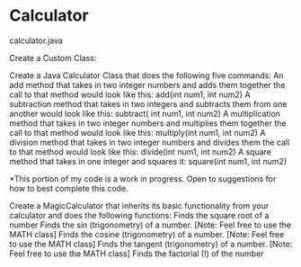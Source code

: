 # Calculator
calculator.java

Create a Custom Class:

Create a Java Calculator Class that does the following five commands:
        An add method that takes in two integer numbers and adds them together the call to that method would look like this: add(int num1, int num2)
        A subtraction method that takes in two integers and subtracts them from one another would look like this: subtract( int num1, int num2)
        A multiplication method that takes in two integer numbers and multiplies them together the call to that method would look like this: multiply(int num1, int num2)
        A division method that takes in two integer numbers and divides them the call to that method would look like this: divide(int num1, int num2)
        A square method that takes in one integer and squares it: square(int num1, int num2)
   
   
   *This portion of my code is a work in progress.  Open to suggestions for how to best complete this code.  
   
Create a MagicCalculator that inherits its basic functionality from your calculator and does the following functions:
        Finds the square root of a number
        Finds the sin (trigonometry) of a number. [Note: Feel free to use the MATH class]
        Finds the cosine (trigonometry) of a number. [Note: Feel free to use the MATH class]
        Finds the tangent (trigonometry) of a number. [Note: Feel free to use the MATH class]
        Finds the factorial (!) of the number

